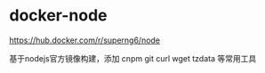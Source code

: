 # docker-node
https://hub.docker.com/r/superng6/node

基于nodejs官方镜像构建，添加 cnpm git curl wget tzdata 等常用工具

